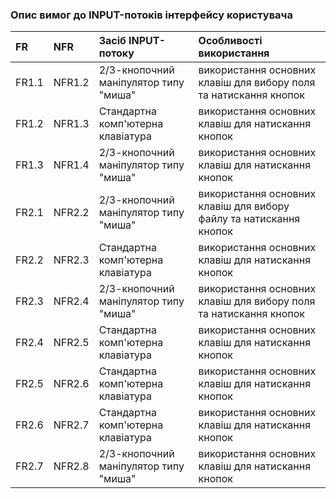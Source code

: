 ### Опис вимог до INPUT-потоків інтерфейсу користувача

|FR|NFR|Засіб INPUT-потоку|Особливості використання|
|:-|:-|:-|:-|
|FR1.1|NFR1.2|2/3-кнопочний маніпулятор типу "миша"|використання основних клавіш для вибору поля та натискання кнопок|
|FR1.2|NFR1.3|Стандартна комп'ютерна клавіатура|використання основних клавіш для натискання кнопок|
|FR1.3|NFR1.4|2/3-кнопочний маніпулятор типу "миша"|використання основних клавіш для натискання кнопок|
|FR2.1|NFR2.2|2/3-кнопочний маніпулятор типу "миша"|використання основних клавіш для вибору файлу та натискання кнопок|
|FR2.2|NFR2.3|Стандартна комп'ютерна клавіатура|використання основних клавіш для натискання кнопок|
|FR2.3|NFR2.4|2/3-кнопочний маніпулятор типу "миша"|використання основних клавіш для вибору поля та натискання кнопок|
|FR2.4|NFR2.5|Стандартна комп'ютерна клавіатура|використання основних клавіш для натискання кнопок|
|FR2.5|NFR2.6|Стандартна комп'ютерна клавіатура|використання основних клавіш для натискання кнопок|
|FR2.6|NFR2.7|Стандартна комп'ютерна клавіатура|використання основних клавіш для натискання кнопок|
|FR2.7|NFR2.8|2/3-кнопочний маніпулятор типу "миша"|використання основних клавіш для натискання кнопок|